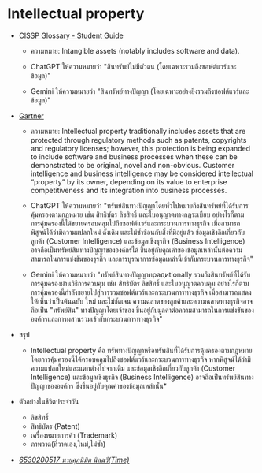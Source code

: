 # Intellectual property
  - [CISSP Glossary - Student Guide](https://www.isc2.org/certifications/cissp/cissp-student-glossary)
    - ความหมาย: Intangible assets (notably includes software and data).
      
    - ChatGPT ให้ความหมายว่า "สินทรัพย์ไม่มีตัวตน (โดยเฉพาะรวมถึงซอฟต์แวร์และข้อมูล)"
    - Gemini ให้ความหมายว่า "สินทรัพย์ทางปัญญา (โดยเฉพาะอย่างยิ่งรวมถึงซอฟต์แวร์และข้อมูล)"
  - [Gartner](https://www.gartner.com/en/information-technology/glossary/intellectual-property)
    - ความหมาย: Intellectual property traditionally includes assets that are protected through regulatory methods such as patents, copyrights and regulatory licenses; however, this protection is being expanded to include software and business processes when these can be demonstrated to be original, novel and non-obvious. Customer intelligence and business intelligence may be considered intellectual “property” by its owner, depending on its value to enterprise competitiveness and its integration into business processes.


    - ChatGPT ให้ความหมายว่า "ทรัพย์สินทางปัญญาโดยทั่วไปหมายถึงสินทรัพย์ที่ได้รับการคุ้มครองตามกฎหมาย เช่น สิทธิบัตร ลิขสิทธิ์ และใบอนุญาตทางกฎระเบียบ 
    อย่างไรก็ตาม การคุ้มครองนี้ได้ขยายครอบคลุมไปถึงซอฟต์แวร์และกระบวนการทางธุรกิจ เมื่อสามารถพิสูจน์ได้ว่ามีความแปลกใหม่ ดั้งเดิม และไม่ซ้ำซ้อนกับสิ่งที่มีอยู่แล้ว 
    ข้อมูลเชิงลึกเกี่ยวกับลูกค้า (Customer Intelligence) และข้อมูลเชิงธุรกิจ (Business Intelligence) อาจถือเป็นทรัพย์สินทางปัญญาขององค์กรได้ 
    ขึ้นอยู่กับคุณค่าของข้อมูลเหล่านั้นต่อความสามารถในการแข่งขันของธุรกิจ และการบูรณาการข้อมูลเหล่านี้เข้ากับกระบวนการทางธุรกิจ"
    - Gemini ให้ความหมายว่า "ทรัพย์สินทางปัญญาทрадиtionally รวมถึงสินทรัพย์ที่ได้รับการคุ้มครองผ่านวิธีการควบคุม เช่น สิทธิบัตร ลิขสิทธิ์ และใบอนุญาตควบคุม 
    อย่างไรก็ตาม การคุ้มครองนี้กำลังขยายไปสู่การรวมซอฟต์แวร์และกระบวนการทางธุรกิจ เมื่อสามารถแสดงให้เห็นว่าเป็นต้นฉบับ ใหม่ และไม่ชัดเจน ความฉลาดของลูกค้าและความฉลาดทางธุรกิจอาจถือเป็น "ทรัพย์สิน" ทางปัญญาโดยเจ้าของ 
    ขึ้นอยู่กับมูลค่าต่อความสามารถในการแข่งขันขององค์กรและการผสานรวมเข้ากับกระบวนการทางธุรกิจ"
- สรุป 
  - Intellectual property คือ ทรัพทางปัญญาหรือทรัพสินที่ได้รับการคุ้มครองตามกฎหมาย โดยการคุ้มครองนี้ได้ครอบคลุมไปถึงซอฟต์แวร์และกระบวนการทางธุรกิจ หากพิสูจน์ได้ว่ามีความแปลกใหม่และแตกต่างไปจากเดิม และข้อมูลเชิงลึกเกี่ยวกับลูกค้า (Customer Intelligence) และข้อมูลเชิงธุรกิจ (Business Intelligence) อาจถือเป็นทรัพย์สินทางปัญญาขององค์กร ซึ่งขึ้นอยู่กับคุณค่าของข้อมูลเหล่านั้น*
- ตัวอย่างในชีวิตประจำวัน
  - ลิขสิทธิ์
  - สิทธิบัตร (Patent)
  - เครื่องหมายการค้า (Trademark)
  - ภาพวาด(ที่วาดเอง,ใหม่,ไม่ซ้ำ)
  
- *[6530200517 นายศุภนิมิต นิลฉวี(Time)](https://6530200517.github.io/intellectual-property)*
